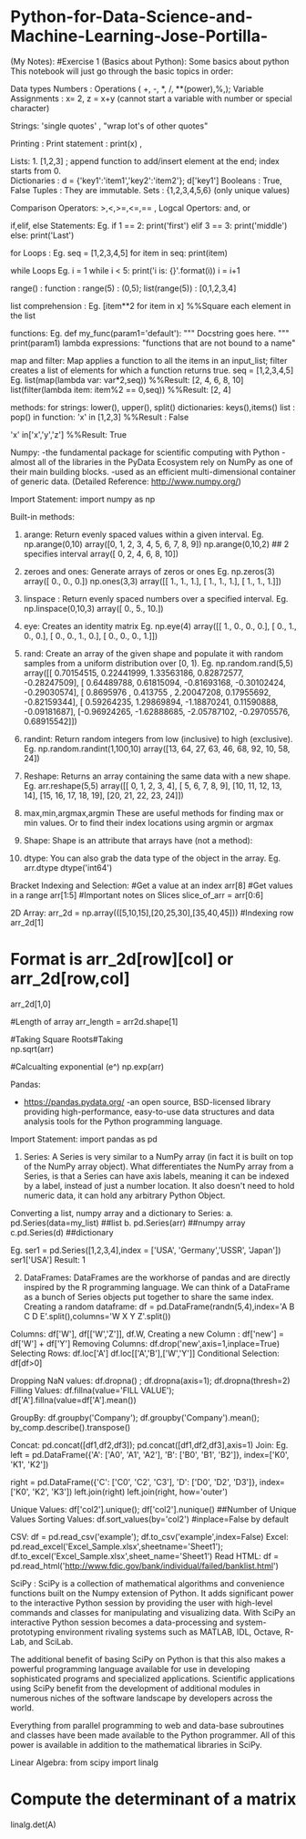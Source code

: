 # Python-for-Data-Science-and-Machine-Learning-Jose-Portilla-
(My Notes):
#Exercise 1 (Basics about Python):
Some basics about python
This notebook will just go through the basic topics in order:

Data types
  Numbers : Operations ( +, -, *, /, **(power),%,); Variable Assignments : x= 2, z = x+y (cannot start a variable with number or special character)
  
  Strings: 'single quotes' , "wrap lot's of other quotes"
  
Printing : Print statement : print(x) , 

  Lists: 1. [1,2,3] ; append function to add/insert element at the end; index starts from 0.  
  Dictionaries : d  = {'key1':'item1','key2':'item2'}; d['key1']
  Booleans : True, False
  Tuples : They are immutable. 
  Sets : {1,2,3,4,5,6} (only unique values)
  
Comparison Operators: >,<,>=,<=,== , Logcal Opertors: and, or

if,elif, else Statements: 
Eg.
if 1 == 2:
    print('first')
elif 3 == 3:
    print('middle')
else:
    print('Last')
    
for Loops : Eg. 
seq = [1,2,3,4,5]
for item in seq:
    print(item)

while Loops
Eg. 
i = 1
while i < 5:
    print('i is: {}'.format(i))
    i = i+1
    
range() : function : range(5) : (0,5); list(range(5)) : [0,1,2,3,4]

list comprehension : Eg. [item**2 for item in x] %%Square each element in the list

functions: 
Eg.
def my_func(param1='default'):
    """
    Docstring goes here.
    """
    print(param1)
lambda expressions: "functions that are not bound to a name"

map and filter: Map applies a function to all the items in an input_list; filter creates a list of elements for which a function returns true.
seq = [1,2,3,4,5]
Eg. list(map(lambda var: var*2,seq)) %%Result: [2, 4, 6, 8, 10]
list(filter(lambda item: item%2 == 0,seq)) %%Result: [2, 4]

methods:
for strings: lower(), upper(), split()
dictionaries: keys(),items()
list : pop()
in function: 'x' in [1,2,3] %%Result : False

'x'  in['x','y','z'] %%Result: True

Numpy: 
-the fundamental package for scientific computing with Python
-almost all of the libraries in the PyData Ecosystem rely on NumPy as one of their main building blocks.
-used as an efficient multi-dimensional container of generic data. (Detailed Reference: http://www.numpy.org/)

Import Statement: import numpy as np

Built-in methods:
1. arange: Return evenly spaced values within a given interval.
Eg. np.arange(0,10)
array([0, 1, 2, 3, 4, 5, 6, 7, 8, 9])
np.arange(0,10,2) ## 2 specifies interval
array([ 0,  2,  4,  6,  8, 10])

2. zeroes and ones: Generate arrays of zeros or ones
Eg. np.zeros(3)
array([ 0.,  0.,  0.])
np.ones(3,3)
array([[ 1.,  1.,  1.],
       [ 1.,  1.,  1.],
       [ 1.,  1.,  1.]])

3. linspace : Return evenly spaced numbers over a specified interval.
Eg.  np.linspace(0,10,3) 
array([  0.,   5.,  10.])

4. eye: Creates an identity matrix
Eg. np.eye(4)
array([[ 1.,  0.,  0.,  0.],
       [ 0.,  1.,  0.,  0.],
       [ 0.,  0.,  1.,  0.],
       [ 0.,  0.,  0.,  1.]])
 
5. rand: Create an array of the given shape and populate it with random samples from a uniform distribution over [0, 1).
Eg. np.random.rand(5,5)
array([[ 0.70154515,  0.22441999,  1.33563186,  0.82872577, -0.28247509],
       [ 0.64489788,  0.61815094, -0.81693168, -0.30102424, -0.29030574],
       [ 0.8695976 ,  0.413755  ,  2.20047208,  0.17955692, -0.82159344],
       [ 0.59264235,  1.29869894, -1.18870241,  0.11590888, -0.09181687],
       [-0.96924265, -1.62888685, -2.05787102, -0.29705576,  0.68915542]])
       
6. randint: Return random integers from low (inclusive) to high (exclusive).
Eg. np.random.randint(1,100,10)
array([13, 64, 27, 63, 46, 68, 92, 10, 58, 24])

7. Reshape: Returns an array containing the same data with a new shape.
Eg. arr.reshape(5,5)
array([[ 0,  1,  2,  3,  4],
       [ 5,  6,  7,  8,  9],
       [10, 11, 12, 13, 14],
       [15, 16, 17, 18, 19],
       [20, 21, 22, 23, 24]])
 
8. max,min,argmax,argmin
These are useful methods for finding max or min values. Or to find their index locations using argmin or argmax

9. Shape: Shape is an attribute that arrays have (not a method):
10. dtype: You can also grab the data type of the object in the array.
Eg. arr.dtype
dtype('int64')

Bracket Indexing and Selection:
#Get a value at an index
arr[8]
#Get values in a range
arr[1:5]
#Important notes on Slices
slice_of_arr = arr[0:6]

2D Array:
arr_2d = np.array(([5,10,15],[20,25,30],[35,40,45]))
#Indexing row
arr_2d[1]
# Format is arr_2d[row][col] or arr_2d[row,col]
arr_2d[1,0]

#Length of array
arr_length = arr2d.shape[1]

#Taking Square Roots#Taking  
np.sqrt(arr)

#Calcualting exponential (e^)
np.exp(arr)
 
Pandas:
- https://pandas.pydata.org/
-an open source, BSD-licensed library providing high-performance, easy-to-use data structures and data analysis tools for the Python programming language. 

Import Statement: import pandas as pd

1. Series: A Series is very similar to a NumPy array (in fact it is built on top of the NumPy array object). What differentiates the NumPy array from a Series, is that a Series can have axis labels, meaning it can be indexed by a label, instead of just a number location. It also doesn't need to hold numeric data, it can hold any arbitrary Python Object.

Converting a list, numpy array and a dictionary to Series: 
a. pd.Series(data=my_list) ##list 
b. pd.Series(arr)  ##numpy array
c.pd.Series(d) ##dictionary

Eg. ser1 = pd.Series([1,2,3,4],index = ['USA', 'Germany','USSR', 'Japan'])
ser1['USA']
Result: 1

2. DataFrames: DataFrames are the workhorse of pandas and are directly inspired by the R programming language. We can think of a DataFrame as a bunch of Series objects put together to share the same index. 
Creating a random dataframe:
df = pd.DataFrame(randn(5,4),index='A B C D E'.split(),columns='W X Y Z'.split())

Columns: df['W'], df[['W','Z']], df.W, 
Creating a new Column : df['new'] = df['W'] + df['Y']
Removing Columns: df.drop('new',axis=1,inplace=True)
Selecting Rows: df.loc['A']
df.loc[['A','B'],['W','Y']]
Conditional Selection: df[df>0]

Dropping NaN values: df.dropna() ; df.dropna(axis=1); df.dropna(thresh=2)
Filling Values: df.fillna(value='FILL VALUE'); df['A'].fillna(value=df['A'].mean())

GroupBy: df.groupby('Company'); df.groupby('Company').mean(); by_comp.describe().transpose()

Concat: pd.concat([df1,df2,df3]); pd.concat([df1,df2,df3],axis=1)
Join: 
Eg. left = pd.DataFrame({'A': ['A0', 'A1', 'A2'],
                     'B': ['B0', 'B1', 'B2']},
                      index=['K0', 'K1', 'K2']) 

right = pd.DataFrame({'C': ['C0', 'C2', 'C3'],
                    'D': ['D0', 'D2', 'D3']},
                      index=['K0', 'K2', 'K3'])
left.join(right)
left.join(right, how='outer')

Unique Values: df['col2'].unique(); df['col2'].nunique() ##Number of Unique Values
Sorting Values: df.sort_values(by='col2') #inplace=False by default

CSV: df = pd.read_csv('example'); df.to_csv('example',index=False)
Excel: pd.read_excel('Excel_Sample.xlsx',sheetname='Sheet1'); df.to_excel('Excel_Sample.xlsx',sheet_name='Sheet1')
Read HTML: df = pd.read_html('http://www.fdic.gov/bank/individual/failed/banklist.html')

SciPy : SciPy is a collection of mathematical algorithms and convenience functions built on the Numpy extension of Python. It adds significant power to the interactive Python session by providing the user with high-level commands and classes for manipulating and visualizing data. With SciPy an interactive Python session becomes a data-processing and system-prototyping environment rivaling systems such as MATLAB, IDL, Octave, R-Lab, and SciLab.

The additional benefit of basing SciPy on Python is that this also makes a powerful programming language available for use in developing sophisticated programs and specialized applications. Scientific applications using SciPy benefit from the development of additional modules in numerous niches of the software landscape by developers across the world.

Everything from parallel programming to web and data-base subroutines and classes have been made available to the Python programmer. All of this power is available in addition to the mathematical libraries in SciPy.

Linear Algebra: 
from scipy import linalg
# Compute the determinant of a matrix
linalg.det(A)

